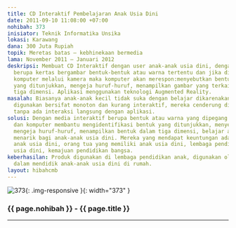 ```yaml
---
title: CD Interaktif Pembelajaran Anak Usia Dini
date: 2011-09-10 11:08:00 +07:00
nohibah: 373
inisiator: Teknik Informatika Unsika
lokasi: Karawang
dana: 300 Juta Rupiah
topik: Meretas batas – kebhinekaan bermedia
lama: November 2011 – Januari 2012
deskripsi: Membuat CD Interaktif dengan user anak-anak usia dini, dengan interaksi
  berupa kertas bergambar bentuk-bentuk atau warna tertentu dan jika ditunjukkan ke
  komputer melalui kamera maka komputer akan merespon:menyebutkan bentuk atau warna
  yang ditunjukkan, mengeja huruf-huruf, menampilkan gambar yang terkait dalam bentuk
  tiga dimensi. Aplikasi menggunakan teknologi Augmented Reality.
masalah: Biasanya anak-anak kecil tidak suka dengan belajar dikarenakan media yang
  digunakan bersifat monoton dan kurang interaktif, mereka cenderung disuruh menonton,
  tanpa ada interaksi langsung dengan aplikasi.
solusi: Dengan media interaktif berupa bentuk atau warna yang dipegang user (anak-anak),
  dan komputer membantu mengidentifikasi bentuk yang ditunjukkan, menyebutkan nama,
  mengeja huruf-huruf, menampilkan bentuk dalam tiga dimensi, belajar akan menjadi
  menarik bagi anak-anak usia dini. Mereka yang mendapat keuntungan adalah guru pendidikan
  anak usia dini, orang tua yang memiliki anak usia dini, lembaga pendidikan anak
  usia dini, kemajuan pendidikan bangsa.
keberhasilan: Produk digunakan di lembaga pendidikan anak, digunakan oleh orang tua
  dalam mendidik anak-anak usia dini di rumah.
layout: hibahcmb
---
```


![373](/static/img/hibahcmb/373.png){: .img-responsive }{: width="373" }

### {{ page.nohibah }} - {{ page.title }}

---
